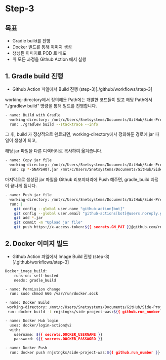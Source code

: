 # Step-3

## 목표 
* Gradle build를 진행
* Docker 빌드를 통해 이미지 생성
* 생성된 이미지로 POD 로 배포
* 위 모든 과정을 Github Action 에서 실행

## 1. Gradle build 진행

* Github Action 파일에서 Build 진행 (step-3)[./github/workflows/step-3]

working-directory에서 정의해둔 Path에는 개발한 코드들이 있고 해당 Path에서 "./gradlew build" 명령을 통해 빌드를 진행합니다.

```sh
- name: Build with Gradle
  working-directory: /mnt/c/Users/Snetsystems/Documents/GitHub/Side-Project/Step-2/sbb
  run: ./gradlew build --stacktrace --info
```       

그 후, build 가 정상적으로 완료되면, working-directory에서 정의해둔 경로에 jar 파일이 생성이 되고,

해당 jar 파일을 다른 디렉터리로 복사하여 옮겨줍니다.

```sh
- name: Copy jar file
  working-directory: /mnt/c/Users/Snetsystems/Documents/GitHub/Side-Project/Step-2/sbb/build/libs
  run: cp *-SNAPSHOT.jar /mnt/c/Users/Snetsystems/Documents/GitHub/Side-Project/Step-3/was/
```

마지막으로 생성된 jar 파일을 Github 리포지터리에 Push 해주면, gradle_build 과정이 끝나게 됩니다.

```sh
- name: Push jar file
  working-directory: /mnt/c/Users/Snetsystems/Documents/GitHub/Side-Project/Step-3/was/
  run: |
    git config --global user.name "github-action[bot]"
    git config --global user.email "github-actions[bot]@users.noreply.github.com"
    git add *.jar
    git commit -m "Upload jar file"
    git push https://x-access-token:${{ secrets.GH_PAT }}@github.com/rnjstngks/Side-Project.git main
```

## 2. Docker 이미지 빌드

* Github Action 파일에서 Image Build 진행 (step-3)[/.github/workflows/step-3]

```sh
Docker_image_build:
    runs-on: self-hosted
    needs: gradle_build
```


```sh
- name: Permission change
  run: sudo chmod 666 /var/run/docker.sock
 ```

 ```sh
- name: Docker Build
  working-directory: /mnt/c/Users/Snetsystems/Documents/GitHub/Side-Project/Step-3/was/
  run: docker build -t rnjstngks/side-project-was:${{ github.run_number }} .
 ```             

```sh
- name: Docker Hub login
  uses: docker/login-action@v2
  with:
    username: ${{ secrets.DOCKER_USERNAME }}
    password: ${{ secrets.DOCKER_PASSWORD }}
```

```sh
- name: Docker Push
  run: docker push rnjstngks/side-project-was:${{ github.run_number }}
```
